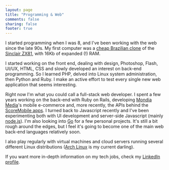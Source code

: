 ```yaml
---
layout: page
title: "Programming & Web"
comments: false
sharing: false
footer: true
---
```


I started programming when I was 8, and I've been working with the web since the late 90s. My first computer was a [cheap Brazilian clone](http://www.youtube.com/watch?v=DRVI-nxkAO8) of the [Sinclair ZX81](http://en.wikipedia.org/wiki/ZX81), with 16Kb of expanded (!) RAM.

I started working on the front end, dealing with design, Photoshop, Flash, UI/UX, HTML, CSS and slowly developed an interest on back-end programming. So I learned PHP, delved into Linux system administration, then Python and Ruby. I make an active effort to test every single new web application that seems interesting.

Right now I'm what you could call a full-stack web developer. I spent a few years working on the back-end with Ruby on Rails, developing [Mondia Media](http://www.mondiamedia.com/)'s mobile e-commerce and, more recently, the APIs behind the [ScoreMobile apps](http://mobile.thescore.com/). I turned back to Javascript recently and I've been experimenting both with UI development and server-side Javascript (mainly [node.js](http://nodejs.org/)). I'm also looking into [Go](http://golang.org) for a few personal projects. It's still a bit rough around the edges, but I feel it's going to become one of the main web back-end languages relatively soon.

I also play regularly with virtual machines and cloud servers running several different Linux distributions ([Arch Linux](https://www.archlinux.org/) is my current darling).

If you want more in-depth information on my tech jobs, check my [LinkedIn profile](http://www.linkedin.com/in/fzero).
